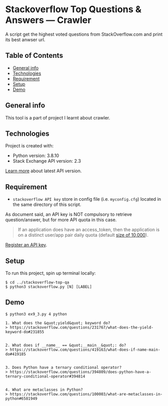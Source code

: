 # Stackoverflow Top Questions & Answers ― Crawler
A script get the highest voted questions from StackOverflow.com and print its best anwser url.

## Table of Contents
* [General info](#general-info)
* [Technologies](#technologies)
* [Requirement](#requirement)
* [Setup](#setup)
* [Demo](#demo)

## General info
This tool is a part of project I learnt about crawler.

## Technologies
Project is created with:
* Python version: 3.8.10
* Stack Exchange API version: 2.3

[Learn more](https://api.stackexchange.com/docs/) about latest API version.

## Requirement
* `stackoverflow API key` store in config file (i.e. `myconfig.cfg`) located in the same directory of this script.

As document said, an API key is NOT compulsory to retrieve question/answer, but for more API quota in this case.
> If an application does have an access_token, then the application is on a distinct user/app pair daily quota (default [size of 10,000](https://api.stackexchange.com/docs/throttle)).

[Register an API key](https://stackapps.com/apps/oauth/register).

## Setup
To run this project, spin up terminal locally:
```
$ cd ../stackoverflow-top-qa
$ python3 stackoverflow.py [N] [LABEL]
```

## Demo
```
$ python3 ex9_3.py 4 python

1. What does the &quot;yield&quot; keyword do?
> https://stackoverflow.com/questions/231767/what-does-the-yield-keyword-do#231855


2. What does if __name__ == &quot;__main__&quot;: do?
> https://stackoverflow.com/questions/419163/what-does-if-name-main-do#419185


3. Does Python have a ternary conditional operator?
> https://stackoverflow.com/questions/394809/does-python-have-a-ternary-conditional-operator#394814


4. What are metaclasses in Python?
> https://stackoverflow.com/questions/100003/what-are-metaclasses-in-python#6581949
```
